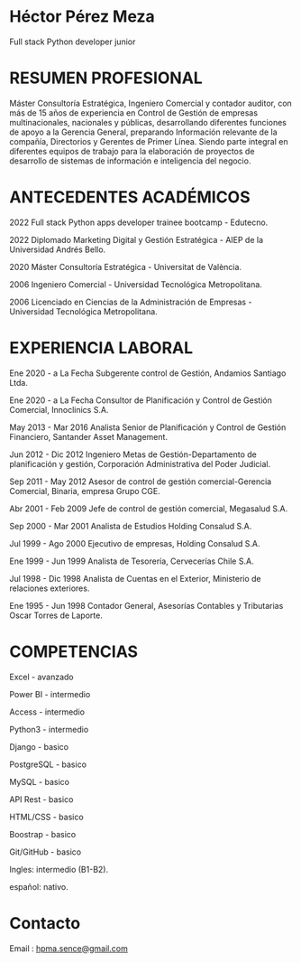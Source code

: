 # Héctor Pérez Meza
Full stack Python developer junior

# RESUMEN PROFESIONAL
Máster Consultoría Estratégica, Ingeniero Comercial y contador auditor, con más de 15 años de experiencia en Control de Gestión de empresas multinacionales, nacionales y públicas, desarrollando diferentes funciones de apoyo a la Gerencia General, preparando Información relevante de la compañía, Directorios y Gerentes de Primer Línea. Siendo parte integral en diferentes equipos de trabajo para la elaboración de proyectos de desarrollo de sistemas de información e inteligencia del negocio.

# ANTECEDENTES ACADÉMICOS
2022 Full stack Python apps developer trainee bootcamp - Edutecno.

2022 Diplomado Marketing Digital y Gestión Estratégica - AIEP de la Universidad Andrés Bello.

2020 Máster Consultoría Estratégica - Universitat de València.

2006 Ingeniero Comercial - Universidad Tecnológica Metropolitana.

2006 Licenciado en Ciencias de la Administración de Empresas - Universidad Tecnológica Metropolitana.

# EXPERIENCIA LABORAL
Ene 2020 - a La Fecha Subgerente control de Gestión, Andamios Santiago Ltda.

Ene 2020 - a La Fecha Consultor de Planificación y Control de Gestión Comercial, Innoclinics S.A.

May 2013 - Mar 2016   Analista Senior de Planificación y Control de Gestión Financiero, Santander Asset Management.	

Jun 2012 - Dic 2012   Ingeniero Metas de Gestión-Departamento de planificación y gestión, Corporación Administrativa del Poder Judicial.	

Sep 2011 - May 2012   Asesor de control de gestión comercial-Gerencia Comercial, Binaria, empresa Grupo CGE.

Abr 2001 - Feb 2009   Jefe de control de gestión comercial, Megasalud S.A.	

Sep 2000 - Mar 2001   Analista de Estudios Holding Consalud S.A.	

Jul 1999 - Ago 2000   Ejecutivo de empresas, Holding Consalud S.A.

Ene 1999 - Jun 1999   Analista de Tesorería, Cervecerías Chile S.A.	

Jul 1998 - Dic 1998   Analista de Cuentas en el Exterior, Ministerio de relaciones exteriores.

Ene 1995 - Jun 1998   Contador General, Asesorías Contables y Tributarias Oscar Torres de Laporte.	

# COMPETENCIAS 
Excel      - avanzado

Power BI   - intermedio

Access     - intermedio

Python3    - intermedio

Django     - basico

PostgreSQL - basico

MySQL      - basico

API Rest   - basico

HTML/CSS   - basico

Boostrap   - basico

Git/GitHub - basico

Ingles: intermedio (B1-B2).

español: nativo.

# Contacto
Email : hpma.sence@gmail.com

